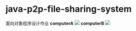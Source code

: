 # java-p2p-file-sharing-system

面向对象程序设计作业
**computerA**
![](https://upload.cc/i/zh8U6u.png)
**computerB**
![](https://upload.cc/i/zWbnDF.png)
